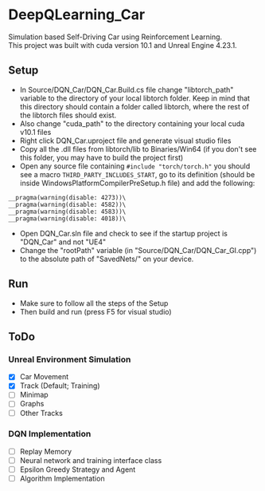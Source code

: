 # DeepQLearning_Car
Simulation based Self-Driving Car using Reinforcement Learning.\
This project was built with cuda version 10.1 and Unreal Engine 4.23.1.

## Setup
* In Source/DQN_Car/DQN_Car.Build.cs file change "libtorch_path" variable to the directory of your local libtorch folder. Keep in mind that this directory should contain a folder called libtorch, where the rest of the libtorch files should exist.
* Also change "cuda_path" to the directory containing your local cuda v10.1 files
* Right click DQN_Car.uproject file and generate visual studio files 
* Copy all the .dll files from libtorch/lib to Binaries/Win64 (if you don't see this folder, you may have to build the project first)
* Open any source file containing ```#include "torch/torch.h"``` you should see a macro ```THIRD_PARTY_INCLUDES_START```, go to its definition  (should be inside WindowsPlatformCompilerPreSetup.h file) and add the following:
``` 
__pragma(warning(disable: 4273))\
__pragma(warning(disable: 4582))\
__pragma(warning(disable: 4583))\
__pragma(warning(disable: 4018))\
```
* Open DQN_Car.sln file and check to see if the startup project is "DQN_Car" and not "UE4"
* Change the "rootPath" variable (in "Source/DQN_Car/DQN_Car_GI.cpp") to the absolute path of "SavedNets/" on your device.

## Run
* Make sure to follow all the steps of the Setup
* Then build and run (press F5 for visual studio)

## ToDo
### Unreal Environment Simulation
- [x] Car Movement
- [x] Track (Default; Training)
- [ ] Minimap
- [ ] Graphs
- [ ] Other Tracks

### DQN Implementation
- [ ] Replay Memory
- [ ] Neural network and training interface class
- [ ] Epsilon Greedy Strategy and Agent
- [ ] Algorithm Implementation
